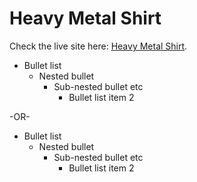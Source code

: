 # Heavy Metal Shirt

Check the live site here:
[Heavy Metal Shirt](https://github.com/facebook/create-react-app).

 * Bullet list
    * Nested bullet
        * Sub-nested bullet etc
          * Bullet list item 2

-OR-

 - Bullet list
    - Nested bullet
        - Sub-nested bullet etc
            - Bullet list item 2